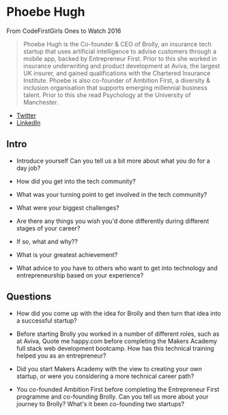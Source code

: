 # Phoebe Hugh

From CodeFirstGirls Ones to Watch 2016
> Phoebe Hugh is the Co-founder & CEO of Brolly, an insurance tech startup that uses artificial intelligence to advise customers through a mobile app, backed by Entrepreneur First. Prior to this she worked in insurance underwriting and product development at Aviva, the largest UK insurer, and gained qualifications with the Chartered Insurance Institute. Phoebe is also co-founder of Ambition First, a diversity & inclusion organisation that supports emerging millennial business talent. Prior to this she read Psychology at the University of Manchester.

* [Twitter](https://twitter.com/PhoebeHugh_)
* [LinkedIn](https://www.linkedin.com/in/phoebehugh)

## Intro


* Introduce yourself Can you tell us a bit more about what you do for a day job?

* How did you get into the tech community?

* What was your turning point to get involved in the tech community?

* What were your biggest challenges?

* Are there any things you wish you'd done differently during different stages of your career?

* If so, what and why??

* What is your greatest achievement?

* What advice to you have to others who want to get into technology and entrepreneurship based on your experience?


## Questions

* How did you come up with the idea for Brolly and then turn that idea into a successful startup? 

* Before starting Brolly you worked in a number of different roles, such as at Aviva, Quote me happy.com before completing the Makers Academy full stack web development bootcamp. How has this technical training helped you as an entrepreneur?

* Did you start Makers Academy with the view to creating your own startup, or were you considering a more technical career path?

* You co-founded Ambition First before completing the Entrepreneur First programme and co-founding Brolly. Can you tell us more about your journey to Brolly? What's it been co-founding two startups? 
